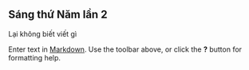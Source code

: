 ## Sáng thứ Năm lần 2

Lại không biết viết gì

Enter text in [Markdown](http://daringfireball.net/projects/markdown/). Use the toolbar above, or click the **?** button for formatting help.
